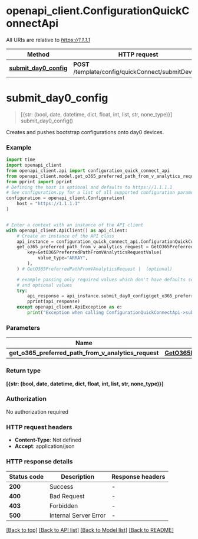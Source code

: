 # openapi_client.ConfigurationQuickConnectApi

All URIs are relative to *https://1.1.1.1*

Method | HTTP request | Description
------------- | ------------- | -------------
[**submit_day0_config**](ConfigurationQuickConnectApi.md#submit_day0_config) | **POST** /template/config/quickConnect/submitDevices | 


# **submit_day0_config**
> [{str: (bool, date, datetime, dict, float, int, list, str, none_type)}] submit_day0_config()



Creates and pushes bootstrap configurations onto day0 devices.

### Example


```python
import time
import openapi_client
from openapi_client.api import configuration_quick_connect_api
from openapi_client.model.get_o365_preferred_path_from_v_analytics_request import GetO365PreferredPathFromVAnalyticsRequest
from pprint import pprint
# Defining the host is optional and defaults to https://1.1.1.1
# See configuration.py for a list of all supported configuration parameters.
configuration = openapi_client.Configuration(
    host = "https://1.1.1.1"
)


# Enter a context with an instance of the API client
with openapi_client.ApiClient() as api_client:
    # Create an instance of the API class
    api_instance = configuration_quick_connect_api.ConfigurationQuickConnectApi(api_client)
    get_o365_preferred_path_from_v_analytics_request = GetO365PreferredPathFromVAnalyticsRequest(
        key=GetO365PreferredPathFromVAnalyticsRequestValue(
            value_type="ARRAY",
        ),
    ) # GetO365PreferredPathFromVAnalyticsRequest |  (optional)

    # example passing only required values which don't have defaults set
    # and optional values
    try:
        api_response = api_instance.submit_day0_config(get_o365_preferred_path_from_v_analytics_request=get_o365_preferred_path_from_v_analytics_request)
        pprint(api_response)
    except openapi_client.ApiException as e:
        print("Exception when calling ConfigurationQuickConnectApi->submit_day0_config: %s\n" % e)
```


### Parameters

Name | Type | Description  | Notes
------------- | ------------- | ------------- | -------------
 **get_o365_preferred_path_from_v_analytics_request** | [**GetO365PreferredPathFromVAnalyticsRequest**](GetO365PreferredPathFromVAnalyticsRequest.md)|  | [optional]

### Return type

**[{str: (bool, date, datetime, dict, float, int, list, str, none_type)}]**

### Authorization

No authorization required

### HTTP request headers

 - **Content-Type**: Not defined
 - **Accept**: application/json


### HTTP response details

| Status code | Description | Response headers |
|-------------|-------------|------------------|
**200** | Success |  -  |
**400** | Bad Request |  -  |
**403** | Forbidden |  -  |
**500** | Internal Server Error |  -  |

[[Back to top]](#) [[Back to API list]](../README.md#documentation-for-api-endpoints) [[Back to Model list]](../README.md#documentation-for-models) [[Back to README]](../README.md)


